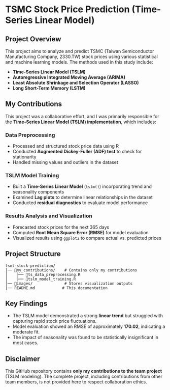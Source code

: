 # TSMC Stock Price Prediction (Time-Series Linear Model)

## Project Overview
This project aims to analyze and predict TSMC (Taiwan Semiconductor Manufacturing Company, 2330.TW) stock prices using various statistical and machine learning models. The methods used in this study include:
- **Time-Series Linear Model (TSLM)**
- **Autoregressive Integrated Moving Average (ARIMA)**
- **Least Absolute Shrinkage and Selection Operator (LASSO)**
- **Long Short-Term Memory (LSTM)**

## My Contributions
This project was a collaborative effort, and I was primarily responsible for the **Time-Series Linear Model (TSLM) implementation**, which includes:

### Data Preprocessing
- Processed and structured stock price data using R
- Conducted **Augmented Dickey-Fuller (ADF) test** to check for stationarity
- Handled missing values and outliers in the dataset

### TSLM Model Training
- Built a **Time-Series Linear Model** (`tslm()`) incorporating trend and seasonality components
- Examined **Lag plots** to determine linear relationships in the dataset
- Conducted **residual diagnostics** to evaluate model performance

### Results Analysis and Visualization
- Forecasted stock prices for the next 365 days
- Computed **Root Mean Square Error (RMSE)** for model evaluation
- Visualized results using `ggplot2` to compare actual vs. predicted prices

## Project Structure
```
tsml-stock-prediction/
│── 📂my_contributions/    # Contains only my contributions
│    ├── 📄ts_data_preprocessing.R
│    ├── 📄tslm_model_training.R
│── 📂images/              # Stores visualization outputs
│── README.md            # This documentation
```

## Key Findings
- The TSLM model demonstrated a strong **linear trend** but struggled with capturing rapid stock price fluctuations.
- Model evaluation showed an RMSE of approximately **170.02**, indicating a moderate fit.
- The impact of seasonality was found to be statistically insignificant in most cases.

## Disclaimer
This GitHub repository contains **only my contributions to the team project** (TSLM modeling). The complete project, including contributions from other team members, is not provided here to respect collaboration ethics.

